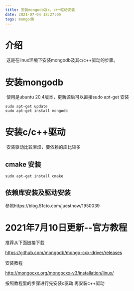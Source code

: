 ```yaml
---
title: 安装mongodb及c、c++驱动安装
date: 2021-07-04 18:27:05
tags: mongodb
---
```


# 介绍  

​	这是在linux环境下安装mongodb及其c/c++驱动的步骤。

<!-- more -->  

# 安装mongodb

​		使用是ubuntu 20.4版本，更新源后可以直接sudo apt-get 安装

```
sudo apt-get update
sudo apt-get install mongodb
```



# 安装c/c++驱动

​		安装驱动比较麻烦，要依赖的库比较多

## cmake 安装

```
sudo apt-get install cmake
```

## 依赖库安装及驱动安装

参照https://blog.51cto.com/juestnow/1950039

# 2021年7月10日更新--官方教程

推荐从下面链接下载

https://github.com/mongodb/mongo-cxx-driver/releases

安装教程

http://mongocxx.org/mongocxx-v3/installation/linux/

按照教程里的步骤进行先安装c驱动  再安装c++驱动
